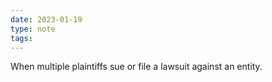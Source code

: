 ```yaml
---
date: 2023-01-19
type: note
tags:
---
```


When multiple plaintiffs sue or file a lawsuit against an entity.
